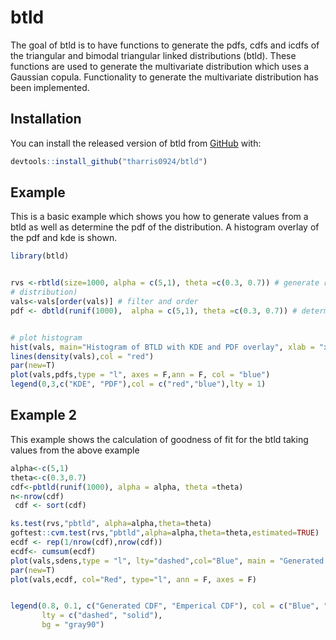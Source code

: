 
# btld

<!-- badges: start -->
<!-- badges: end -->

The goal of btld is to have functions to generate the pdfs, cdfs and icdfs of the triangular and bimodal triangular linked distributions (btld).
These functions are used to generate the multivariate distribution which uses a Gaussian copula. Functionality to generate the multivariate distribution has been implemented. 

## Installation

You can install the released version of btld from [GitHub](https://github.com/tharris0924/btld) with:

``` r
devtools::install_github("tharris0924/btld")
```

## Example

This is a basic example which shows you how to generate values from a btld as well as determine the pdf of the distribution. A histogram overlay of the pdf and kde is shown. 

``` r
library(btld)


rvs <-rbtld(size=1000, alpha = c(5,1), theta =c(0.3, 0.7)) # generate random variables from BTLD
# distribution)
vals<-vals[order(vals)] # filter and order
pdf <- dbtld(runif(1000),  alpha = c(5,1), theta =c(0.3, 0.7)) # determine pdf values


# plot histogram
hist(vals, main="Histogram of BTLD with KDE and PDF overlay", xlab = "x", freq=F, col = "green",breaks = 30)
lines(density(vals),col = "red")
par(new=T)
plot(vals,pdfs,type = "l", axes = F,ann = F, col = "blue")
legend(0,3,c("KDE", "PDF"),col = c("red","blue"),lty = 1)
```
## Example 2

This example shows the calculation of goodness of fit for the btld taking values from the above example
```r
alpha<-c(5,1)
theta<-c(0.3,0.7)
cdf<-pbtld(runif(1000), alpha = alpha, theta =theta)
n<-nrow(cdf)
 cdf <- sort(cdf)

ks.test(rvs,"pbtld", alpha=alpha,theta=theta)
goftest::cvm.test(rvs,"pbtld",alpha=alpha,theta=theta,estimated=TRUE)
ecdf <- rep(1/nrow(cdf),nrow(cdf))
ecdf<- cumsum(ecdf)
plot(vals,sdens,type = "l", lty="dashed",col="Blue", main = "Generated CDF vs Emperical CDF", xlab = "X", ylab="Cumulative Density")
par(new=T)
plot(vals,ecdf, col="Red", type="l", ann = F, axes = F)


legend(0.8, 0.1, c("Generated CDF", "Emperical CDF"), col = c("Blue", "Red"),
       lty = c("dashed", "solid"),
       bg = "gray90")

```
